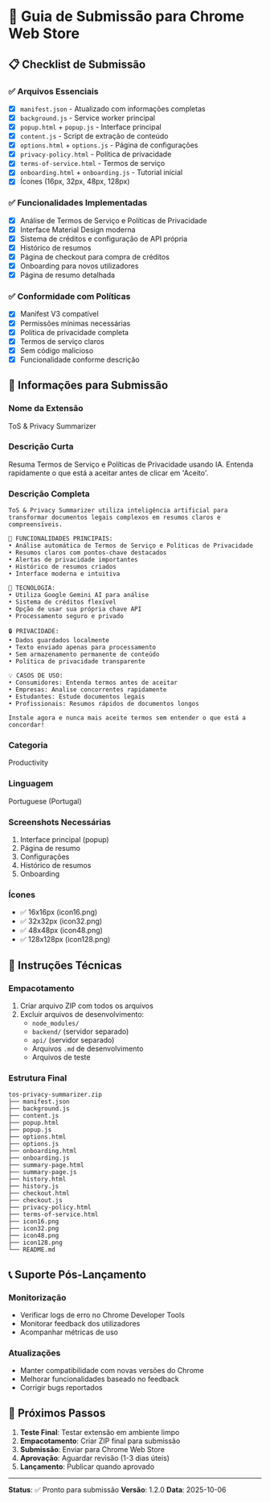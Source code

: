 # 🚀 Guia de Submissão para Chrome Web Store

## 📋 Checklist de Submissão

### ✅ Arquivos Essenciais
- [x] `manifest.json` - Atualizado com informações completas
- [x] `background.js` - Service worker principal
- [x] `popup.html` + `popup.js` - Interface principal
- [x] `content.js` - Script de extração de conteúdo
- [x] `options.html` + `options.js` - Página de configurações
- [x] `privacy-policy.html` - Política de privacidade
- [x] `terms-of-service.html` - Termos de serviço
- [x] `onboarding.html` + `onboarding.js` - Tutorial inicial
- [x] Ícones (16px, 32px, 48px, 128px)

### ✅ Funcionalidades Implementadas
- [x] Análise de Termos de Serviço e Políticas de Privacidade
- [x] Interface Material Design moderna
- [x] Sistema de créditos e configuração de API própria
- [x] Histórico de resumos
- [x] Página de checkout para compra de créditos
- [x] Onboarding para novos utilizadores
- [x] Página de resumo detalhada

### ✅ Conformidade com Políticas
- [x] Manifest V3 compatível
- [x] Permissões mínimas necessárias
- [x] Política de privacidade completa
- [x] Termos de serviço claros
- [x] Sem código malicioso
- [x] Funcionalidade conforme descrição

## 📝 Informações para Submissão

### **Nome da Extensão**
ToS & Privacy Summarizer

### **Descrição Curta**
Resuma Termos de Serviço e Políticas de Privacidade usando IA. Entenda rapidamente o que está a aceitar antes de clicar em 'Aceito'.

### **Descrição Completa**
```
ToS & Privacy Summarizer utiliza inteligência artificial para transformar documentos legais complexos em resumos claros e compreensíveis.

🎯 FUNCIONALIDADES PRINCIPAIS:
• Análise automática de Termos de Serviço e Políticas de Privacidade
• Resumos claros com pontos-chave destacados
• Alertas de privacidade importantes
• Histórico de resumos criados
• Interface moderna e intuitiva

🤖 TECNOLOGIA:
• Utiliza Google Gemini AI para análise
• Sistema de créditos flexível
• Opção de usar sua própria chave API
• Processamento seguro e privado

🔒 PRIVACIDADE:
• Dados guardados localmente
• Texto enviado apenas para processamento
• Sem armazenamento permanente de conteúdo
• Política de privacidade transparente

💡 CASOS DE USO:
• Consumidores: Entenda termos antes de aceitar
• Empresas: Analise concorrentes rapidamente
• Estudantes: Estude documentos legais
• Profissionais: Resumos rápidos de documentos longos

Instale agora e nunca mais aceite termos sem entender o que está a concordar!
```

### **Categoria**
Productivity

### **Linguagem**
Portuguese (Portugal)

### **Screenshots Necessárias**
1. Interface principal (popup)
2. Página de resumo
3. Configurações
4. Histórico de resumos
5. Onboarding

### **Ícones**
- ✅ 16x16px (icon16.png)
- ✅ 32x32px (icon32.png) 
- ✅ 48x48px (icon48.png)
- ✅ 128x128px (icon128.png)

## 🔧 Instruções Técnicas

### **Empacotamento**
1. Criar arquivo ZIP com todos os arquivos
2. Excluir arquivos de desenvolvimento:
   - `node_modules/`
   - `backend/` (servidor separado)
   - `api/` (servidor separado)
   - Arquivos `.md` de desenvolvimento
   - Arquivos de teste

### **Estrutura Final**
```
tos-privacy-summarizer.zip
├── manifest.json
├── background.js
├── content.js
├── popup.html
├── popup.js
├── options.html
├── options.js
├── onboarding.html
├── onboarding.js
├── summary-page.html
├── summary-page.js
├── history.html
├── history.js
├── checkout.html
├── checkout.js
├── privacy-policy.html
├── terms-of-service.html
├── icon16.png
├── icon32.png
├── icon48.png
├── icon128.png
└── README.md
```

## 📞 Suporte Pós-Lançamento

### **Monitorização**
- Verificar logs de erro no Chrome Developer Tools
- Monitorar feedback dos utilizadores
- Acompanhar métricas de uso

### **Atualizações**
- Manter compatibilidade com novas versões do Chrome
- Melhorar funcionalidades baseado no feedback
- Corrigir bugs reportados

## 🎯 Próximos Passos

1. **Teste Final**: Testar extensão em ambiente limpo
2. **Empacotamento**: Criar ZIP final para submissão
3. **Submissão**: Enviar para Chrome Web Store
4. **Aprovação**: Aguardar revisão (1-3 dias úteis)
5. **Lançamento**: Publicar quando aprovado

---

**Status**: ✅ Pronto para submissão
**Versão**: 1.2.0
**Data**: 2025-10-06
